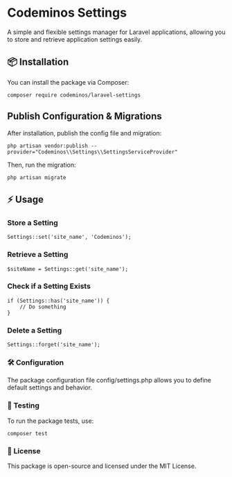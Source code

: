 # Codeminos Settings

A simple and flexible settings manager for Laravel applications, allowing you to store and retrieve application settings easily.

## 📦 Installation

You can install the package via Composer:

```
composer require codeminos/laravel-settings
```

## Publish Configuration & Migrations
After installation, publish the config file and migration:

```
php artisan vendor:publish --provider="Codeminos\\Settings\\SettingsServiceProvider"
```
Then, run the migration:

```
php artisan migrate
```

## ⚡ Usage
### Store a Setting
```
Settings::set('site_name', 'Codeminos');
```
### Retrieve a Setting
```
$siteName = Settings::get('site_name');
```

### Check if a Setting Exists
```
if (Settings::has('site_name')) {
    // Do something
}
```

### Delete a Setting
```
Settings::forget('site_name');
```

### 🛠 Configuration
The package configuration file config/settings.php allows you to define default settings and behavior.

### 🧪 Testing
To run the package tests, use:
```
composer test
```

### 📄 License
This package is open-source and licensed under the MIT License.
